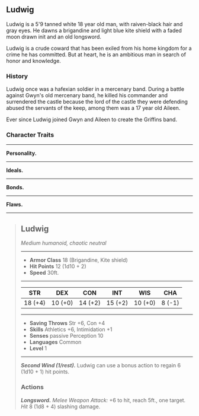 ## Ludwig
Ludwig is a 5'9 tanned white 18 year old man, with raiven-black hair and gray eyes. He dawns a brigandine and light blue kite shield with a faded moon drawn init and an old longsword.

Ludwig is a crude coward that has been exiled from his home kingdom for a crime he has committed. But at heart, he is an ambitious man in search of honor and knowledge.

### History
Ludwig once was a hafexian soldier in a mercenary band. During a battle against Gwyn's old mercenary band, he killed his commander and surrendered the castle because the lord of the castle they were defending abused the servants of the keep, among them was a 17 year old Aileen. 

Ever since Ludwig joined Gwyn and Aileen to create the Griffins band.

### Character Traits

___
**Personality.**

___
**Ideals.**

___
**Bonds.**

___
**Flaws.**


___
> ## Ludwig
>*Medium humanoid, chaotic neutral*
> ___
> - **Armor Class** 18 (Brigandine, Kite shield)
> - **Hit Points** 12 (1d10 + 2)
> - **Speed** 30ft.
>___
>|   STR   |   DEX   |   CON   |   INT   |   WIS   |   CHA   |
>|:-------:|:-------:|:-------:|:-------:|:-------:|:-------:|
>| 18 (+4) | 10 (+0) | 14 (+2) | 15 (+2) | 10 (+0) |  8 (-1) |
>___
> - **Saving Throws** Str +6, Con +4
> - **Skills** Athletics +6, Intimidation +1
> - **Senses** passive Perception 10
> - **Languages** Common
> - **Level** 1
> ___
> ***Second Wind (1/rest).*** Ludwig can use a bonus action to regain 6 (1d10 + 1) hit points.
>
> ### Actions
> ***Longsword.*** *Melee Weapon Attack:* +6 to hit, reach 5ft., one target. *Hit* 8 (1d8 + 4) slashing damage. 
>